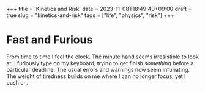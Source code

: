 +++
title = 'Kinetics and Risk'
date = 2023-11-08T18:49:40+09:00
draft = true
slug = "kinetics-and-risk"
tags = ["life", "physics", "risk"]
+++

# Fast and Furious

From time to time I feel the clock. 
The minute hand seems irresistible to look at.
I furiously type on my keyboard, trying to get finish *something* before a particular deadline.
The usual errors and warnings now seem infuriating.
The weight of tiredness builds on me where I can no longer focus, yet I push on.
